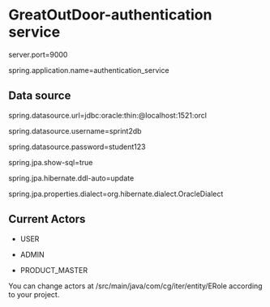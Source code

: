 # GreatOutDoor-authentication service

server.port=9000

spring.application.name=authentication_service

## Data source
spring.datasource.url=jdbc:oracle:thin:@localhost:1521:orcl  

spring.datasource.username=sprint2db

spring.datasource.password=student123

spring.jpa.show-sql=true

spring.jpa.hibernate.ddl-auto=update

spring.jpa.properties.dialect=org.hibernate.dialect.OracleDialect


## Current Actors
* USER

* ADMIN

* PRODUCT_MASTER

You can change actors at /src/main/java/com/cg/iter/entity/ERole according to your project.
